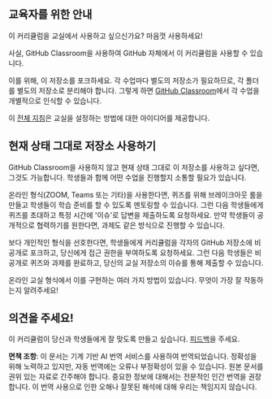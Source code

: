 ## 교육자를 위한 안내

이 커리큘럼을 교실에서 사용하고 싶으신가요? 마음껏 사용하세요!

사실, GitHub Classroom을 사용하여 GitHub 자체에서 이 커리큘럼을 사용할 수 있습니다.

이를 위해, 이 저장소를 포크하세요. 각 수업마다 별도의 저장소가 필요하므로, 각 폴더를 별도의 저장소로 분리해야 합니다. 그렇게 하면 [GitHub Classroom](https://classroom.github.com/classrooms)에서 각 수업을 개별적으로 인식할 수 있습니다.

이 [전체 지침](https://github.blog/2020-03-18-set-up-your-digital-classroom-with-github-classroom/)은 교실을 설정하는 방법에 대한 아이디어를 제공합니다.

## 현재 상태 그대로 저장소 사용하기

GitHub Classroom을 사용하지 않고 현재 상태 그대로 이 저장소를 사용하고 싶다면, 그것도 가능합니다. 학생들과 함께 어떤 수업을 진행할지 소통할 필요가 있습니다.

온라인 형식(ZOOM, Teams 또는 기타)을 사용한다면, 퀴즈를 위해 브레이크아웃 룸을 만들고 학생들이 학습 준비를 할 수 있도록 멘토링할 수 있습니다. 그런 다음 학생들에게 퀴즈를 초대하고 특정 시간에 '이슈'로 답변을 제출하도록 요청하세요. 만약 학생들이 공개적으로 협력하기를 원한다면, 과제도 같은 방식으로 진행할 수 있습니다.

보다 개인적인 형식을 선호한다면, 학생들에게 커리큘럼을 각자의 GitHub 저장소에 비공개로 포크하고, 당신에게 접근 권한을 부여하도록 요청하세요. 그런 다음 학생들은 비공개로 퀴즈와 과제를 완료하고, 당신의 교실 저장소의 이슈를 통해 제출할 수 있습니다.

온라인 교실 형식에서 이를 구현하는 여러 가지 방법이 있습니다. 무엇이 가장 잘 작동하는지 알려주세요!

## 의견을 주세요!

이 커리큘럼이 당신과 학생들에게 잘 맞도록 만들고 싶습니다. [피드백](https://forms.microsoft.com/Pages/ResponsePage.aspx?id=v4j5cvGGr0GRqy180BHbR2humCsRZhxNuI79cm6n0hRUQzRVVU9VVlU5UlFLWTRLWlkyQUxORTg5WS4u)을 주세요.

**면책 조항**:
이 문서는 기계 기반 AI 번역 서비스를 사용하여 번역되었습니다. 정확성을 위해 노력하고 있지만, 자동 번역에는 오류나 부정확성이 있을 수 있습니다. 원본 문서를 권위 있는 자료로 간주해야 합니다. 중요한 정보에 대해서는 전문적인 인간 번역을 권장합니다. 이 번역 사용으로 인한 오해나 잘못된 해석에 대해 우리는 책임지지 않습니다.